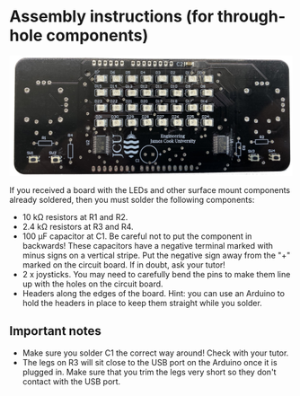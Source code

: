 # Assembly instructions (for through-hole components)

![Printed circuit board with only surface mount components soldered](PCB-without-PTH-components.png)

If you received a board with the LEDs and other surface mount components already soldered, then you must solder the following components:

 * 10 kΩ resistors at R1 and R2.
 * 2.4 kΩ resistors at R3 and R4.
 * 100 μF capacitor at C1. Be careful not to put the component in backwards! These capacitors have a negative terminal marked with minus signs on a vertical stripe. Put the negative sign away from the "+" marked on the circuit board. If in doubt, ask your tutor!
 * 2 x joysticks. You may need to carefully bend the pins to make them line up with the holes on the circuit board.
 * Headers along the edges of the board. Hint: you can use an Arduino to hold the headers in place to keep them straight while you solder.

## Important notes
 
* Make sure you solder C1 the correct way around! Check with your tutor.
* The legs on R3 will sit close to the USB port on the Arduino once it is plugged in. Make sure that you trim the legs very short so they don't contact with the USB port.

